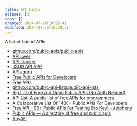 ```yaml
---
title: API Lists
aliases: []
tags: []
created: 2024-07-26T10:03:41
modified: 2024-07-26T10:19:39
---
```


A list of lists of APIs.

- [github.com/public-apis/public-apis](https://github.com/public-apis/public-apis)
- [APILayer](https://apilayer.com/)
- [API Tracker](https://apitracker.io/)
- [JSON API APP](https://www.jsonapi.co/public-api)
- [APIs.guru](https://apis.guru/)
- [Free Public APIs for Developers](https://rapidapi.com/collection/list-of-free-apis)
- [Free APIs](https://free-apis.github.io/#/)
- [github.com/public-api-lists/public-api-lists](https://github.com/public-api-lists/public-api-lists)
- [Big List of Free and Open Public APIs (No Auth Needed)](https://mixedanalytics.com/blog/list-actually-free-open-no-auth-needed-apis/)
- [API List: A public list of free APIs for programmers](https://apilist.fun/)
- [A Collaborative List Of 1400+ Public APIs For Developers](https://publicapis.dev)
- [Free API - 90+ Public APIs For Testing \[No Key\] - Apipheny](https://apipheny.io/free-api)
- [Public APIs — A directory of free and public apis](https://publicapis.io/)
- [AnyAPI](https://any-api.com)